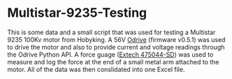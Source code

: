# Multistar-9235-Testing

This is some data and a small script that was used for testing a Multistar 9235 100Kv motor from Hobyking. A 56V <a href="https://odriverobotics.com/">Odrive</a> (firmware v0.5.1) was used to drive the motor and also to provide current and voltage readings through the Odrive Python API. A force guage (<a href="http://www.extech.com/products/475044-SD">Extech 475044-SD</a>) was used to measure and log the force at the end of a small metal arm attached to the motor. All of the data was then conslidated into one Excel file.
